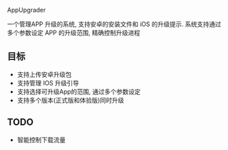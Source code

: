 AppUpgrader

一个管理APP 升级的系统, 支持安卓的安装文件和 iOS 的升级提示. 系统支持通过多个参数设定 APP 的升级范围, 精确控制升级进程

## 目标
- 支持上传安卓升级包
- 支持管理 IOS 升级引导
- 支持选择可升级App的范围, 通过多个参数设定
- 支持多个版本(正式版和体验版)同时升级

## TODO
- 智能控制下载流量
